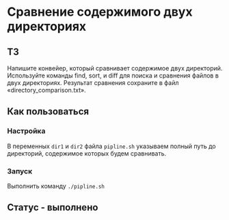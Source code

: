 # Сравнение содержимого двух директориях
## ТЗ
Напишите конвейер, который сравнивает содержимое двух директорий. 
Используйте команды find, sort, и diff для поиска и сравнения файлов в двух директориях. 
Результат сравнения сохраните в файл «directory_comparison.txt».

## Как пользоваться
### Настройка
В переменных `dir1` и `dir2` файла `pipline.sh` указываем полный путь до директорий, 
содержимое которых будем сравнивать.

### Запуск
Выполнить команду `./pipline.sh`

## Статус - выполнено